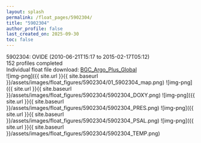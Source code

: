 ```yaml
---
layout: splash
permalink: /float_pages/5902304/
title: "5902304"
author_profile: false
last_created_on: 2025-09-30
toc: false
---
```

 
5902304: OVIDE (2010-06-21T15:17 to 2015-02-17T05:12)\
152 profiles completed\
Individual float file download: [BGC_Argo_Plus_Global](https://ftp.soest.hawaii.edu/bgc_argo_plus/Individual_Floats/outliers_removed/5902304_Sprof_processed.nc)\
![img-png]({{ site.url }}{{ site.baseurl }}/assets/images/float_figures/5902304/01_5902304_map.png)
![img-png]({{ site.url }}{{ site.baseurl }}/assets/images/float_figures/5902304/5902304_DOXY.png)
![img-png]({{ site.url }}{{ site.baseurl }}/assets/images/float_figures/5902304/5902304_PRES.png)
![img-png]({{ site.url }}{{ site.baseurl }}/assets/images/float_figures/5902304/5902304_PSAL.png)
![img-png]({{ site.url }}{{ site.baseurl }}/assets/images/float_figures/5902304/5902304_TEMP.png)
